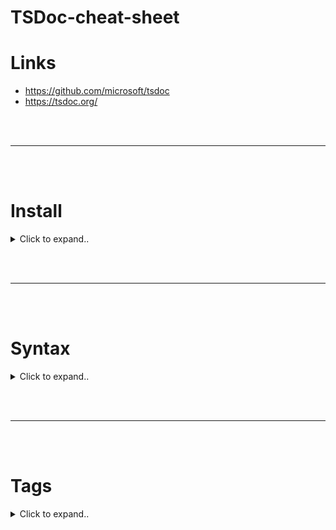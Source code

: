 # TSDoc-cheat-sheet

# Links
- https://github.com/microsoft/tsdoc
- https://tsdoc.org/







<br><br>

---

<br><br>



# Install

<details><summary>Click to expand..</summary>

```shell
npm install --save-dev eslint-plugin-tsdoc
```

<br><br>

eslint.config.mjs
```shell
// ==== Imports ====
import eslint from '@eslint/js'
import importPlugin from 'eslint-plugin-import'
import a11yPlugin from 'eslint-plugin-jsx-a11y'
import reactPlugin from 'eslint-plugin-react'
import reactHooksPlugin from 'eslint-plugin-react-hooks'
import tsdocPlugin from 'eslint-plugin-tsdoc'
import tseslint from 'typescript-eslint'

export default tseslint.config(
    {
        // Global ignores for other directories, but not for eslint.config.mjs itself regarding naming conventions
        ignores: ['eslint.config.mjs', 'coverage/**']
    },
    // ===== ESLINT BASE RULES =====
    eslint.configs.recommended,
    
    // ===== TYPESCRIPT-ESLINT CONFIGURATIONS =====
    // Include ALL strict TypeScript rules (includes recommended)
    tseslint.configs.strictTypeChecked,
    tseslint.configs.stylisticTypeChecked,
    
    // ===== ESLINT CORE RULES CUSTOMIZATION =====
    {
        rules: {
            'arrow-parens': ['error', 'as-needed'],
            'no-var': 'error',
            'no-eval': 'error',
            'indent': ['error', 4],
            'quotes': ['error', 'single'],
            'no-console': ['error', { allow: ['warn', 'error', 'info', 'trace' ] }], // Stricter than original
            'space-before-function-paren': ['error', 'never'],
            'padded-blocks': ['error', 'never'],
            'prefer-arrow-callback': ['error', { // Stricter than original
                allowNamedFunctions: true
            }],
            'func-names': ['error', 'never'],
            'no-use-before-define': 'off', // Let typescript-eslint handle this
            'max-len': ['error', 120],
            'object-curly-spacing': ['error', 'always'], // Stricter than original
            'comma-dangle': ['error', 'never'],
            'semi': ['error', 'never'],
            'new-cap': ['error', { // Stricter than original
                newIsCap: true,
                capIsNew: false
            }],
            'one-var': ['error', 'never'], // Stricter than original
            'guard-for-in': 'error', // Stricter than original
            'no-duplicate-imports': 'error',
            'no-return-await': 'error',
            'no-template-curly-in-string': 'error',
            'require-atomic-updates': 'error',
            'accessor-pairs': 'error',
            'array-callback-return': 'error',
            'block-scoped-var': 'error',
            'camelcase': ['error', { properties: 'never' }],
            'complexity': ['error', 20],
            'consistent-return': 'error',
            'curly': ['error', 'all'],
            'default-case': 'error',
            'eqeqeq': ['error', 'always'],
            'dot-notation': 'off' // Disabled to allow bracket notation for private method testing
        }
    },
    
    // ===== IMPORT PLUGIN =====
    {
        plugins: {
            import: importPlugin
        },
        settings: {
            'import/parsers': {
                '@typescript-eslint/parser': ['.ts', '.tsx']
            },
            'import/resolver': {
                typescript: {
                    alwaysTryTypes: true,
                    project: './tsconfig.json',
                    extensions: ['.ts', '.tsx', '.js', '.jsx'],
                    paths: {
                        '@main/*': ['./src/main/*'],
                        '@/*': ['./src/*']
                    }
                },
                node: {
                    extensions: ['.ts', '.tsx', '.js', '.jsx'],
                    paths: ['src']
                }
            }
        },
        rules: {
            'import/first': 'error',
            'import/no-duplicates': 'error',
            'import/order': ['error', {
                'groups': [
                    'builtin',
                    'external',
                    'internal',
                    'parent',
                    'sibling',
                    'index'
                ],
                'alphabetize': {
                    'order': 'asc',
                    'caseInsensitive': true
                }
            }],
            'import/no-unresolved': 'error',
            'import/no-cycle': 'error',
            'import/no-unused-modules': 'error'
        }
    },
    
    // ===== REACT RULES =====
    {
        plugins: {
            react: reactPlugin,
            'react-hooks': reactHooksPlugin,
            'jsx-a11y': a11yPlugin
        },
        languageOptions: {
            parserOptions: {
                ecmaFeatures: {
                    jsx: true
                }
            }
        },
        settings: {
            react: {
                version: 'detect'
            }
        },
        rules: {
            // React rules
            'react/react-in-jsx-scope': 'off',
            'react/prop-types': 'off',
            'react-hooks/rules-of-hooks': 'error',
            'react-hooks/exhaustive-deps': 'error', // Stricter than original
            'react/no-access-state-in-setstate': 'error',
            'react/no-array-index-key': 'error',
            'react/no-danger': 'error',
            'react/no-did-mount-set-state': 'error',
            'react/no-did-update-set-state': 'error',
            'react/no-direct-mutation-state': 'error',
            'react/no-redundant-should-component-update': 'error',
            'react/no-typos': 'error',
            'react/no-this-in-sfc': 'error',
            'react/no-unescaped-entities': 'error',
            'react/no-unknown-property': 'error',
            'react/no-unused-state': 'error',
            'react/no-will-update-set-state': 'error',
            'react/prefer-es6-class': ['error', 'always'],
            'react/prefer-stateless-function': 'error',
            'react/self-closing-comp': 'error',
            'react/sort-comp': 'error',
            'react/jsx-no-bind': ['error', {
                'allowArrowFunctions': true
            }],
            'react/jsx-no-useless-fragment': 'error',
            'react/jsx-pascal-case': 'error',
            
            // A11y rules
            'jsx-a11y/alt-text': 'error',
            'jsx-a11y/anchor-has-content': 'error',
            'jsx-a11y/anchor-is-valid': 'error',
            'jsx-a11y/aria-props': 'error',
            'jsx-a11y/aria-role': 'error',
            'jsx-a11y/heading-has-content': 'error',
            'jsx-a11y/no-autofocus': 'error',
            'jsx-a11y/no-redundant-roles': 'error'
        }
    },
    
    // ===== TYPESCRIPT PARSER CONFIG =====
    {
        languageOptions: {
            parser: tseslint.parser,
            parserOptions: {
                /*
                - https://typescript-eslint.io/blog/announcing-typescript-eslint-v8/#project-service
                The project service will automatically find the closest tsconfig.json for each file (like project: true)
                */
                projectService: true,

                /* 
                - https://typescript-eslint.io/packages/parser/#tsconfigrootdir
                The root directory for the tsconfig.json file (https://typescript-eslint.io/packages/parser/#tsconfigrootdir) */
                tsconfigRootDir: import.meta.dirname
            }
        }
    },
    
    // ===== ADDITIONAL TYPESCRIPT RULES =====
    {
        rules: {
            // Additional typescript-eslint rules not included in strict
            '@typescript-eslint/explicit-function-return-type': 'error',
            '@typescript-eslint/explicit-member-accessibility': 'error',
            '@typescript-eslint/member-ordering': 'error',
            '@typescript-eslint/dot-notation': 'off', // Disabled to allow bracket notation for private method testing
            '@typescript-eslint/naming-convention': [
                'error',
                {
                    'selector': 'default',
                    'format': ['camelCase']
                },
                {
                    'selector': 'variable',
                    'format': ['camelCase', 'UPPER_CASE']
                },
                {
                    'selector': 'parameter',
                    'format': ['camelCase'],
                    'leadingUnderscore': 'allow'
                },
                {
                    'selector': 'memberLike',
                    'modifiers': ['private'],
                    'format': ['camelCase'],
                    'leadingUnderscore': 'require'
                },
                {
                    'selector': 'typeLike',
                    'format': ['PascalCase']
                },
                {
                    'selector': 'interface',
                    'format': ['PascalCase'],
                    'prefix': ['I']
                },
                {
                    'selector': 'enum',
                    'format': ['PascalCase'],
                    'prefix': ['E']
                },
                // ANPASSUNG FÜR OBJEKT-PROPERTIES (wie _errors oder Zods required_error)
                {
                    'selector': ['objectLiteralProperty', 'typeProperty'], // Gilt für Properties in Objektliteralen und Typdefinitionen
                    'format': ['camelCase', 'snake_case', 'PascalCase'], // Erlaube verschiedene Formate
                    'leadingUnderscore': 'allow' // WICHTIG: Erlaube hier führende Unterstriche
                // Optional: Wenn du es *nur* für spezifische Namen wie '_errors' erlauben willst:
                // 'filter': { 'regex': '^_errors$', 'match': true }
                // Aber 'allow' ist oft einfacher, wenn mehrere solcher Fälle von externen Bibliotheken kommen.
                }
            ],
            '@typescript-eslint/no-explicit-any': 'error',
            '@typescript-eslint/no-non-null-assertion': 'error',
            '@typescript-eslint/no-unnecessary-condition': 'error',
            '@typescript-eslint/prefer-optional-chain': 'error',
            '@typescript-eslint/prefer-nullish-coalescing': 'error',
            '@typescript-eslint/prefer-readonly': 'error',
            '@typescript-eslint/prefer-readonly-parameter-types': 'error',
            '@typescript-eslint/require-array-sort-compare': 'error',
            '@typescript-eslint/strict-boolean-expressions': 'error',
            '@typescript-eslint/switch-exhaustiveness-check': 'error',
            '@typescript-eslint/restrict-template-expressions': 'error',
            '@typescript-eslint/unbound-method': 'error',
            '@typescript-eslint/no-floating-promises': 'error',
            '@typescript-eslint/promise-function-async': 'error',
            '@typescript-eslint/prefer-enum-initializers': 'error',
            '@typescript-eslint/prefer-literal-enum-member': 'error'
        }
    },
    
    // ===== TSDOC PLUGIN =====
    {
        plugins: {
            tsdoc: tsdocPlugin
        },
        rules: {
            'tsdoc/syntax': 'error'
        }
    }
)
```

</details>











<br><br>

---

<br><br>



# Syntax

<details><summary>Click to expand..</summary>

<br><br>

# declaration references 
- The "new" syntax for declaration references is described in this grammar:
- https://github.com/microsoft/tsdoc/blob/main/tsdoc/src/beta/DeclarationReference.grammarkdown

<details><summary>Click to expand..</summary>

```plaintext
//
// Lexical Grammar
//

SourceCharacter::
  > Any unicode code point

WhiteSpace::
  <TAB>
  <VT>
  <FF>
  <SP>
  <NBSP>
  <ZWNBSP>
  <USP>

LineTerminator::
  <LF>
  <CR>
  <LS>
  <PS>

// MeaningKeyword represents each of the possible meanings of a TypeScript symbol, 
// in addition to some custom types.
MeaningKeyword: one of
  `class`                                       // SymbolFlags.Class
  `interface`                                   // SymbolFlags.Interface
  `type`                                        // SymbolFlags.TypeAlias
  `enum`                                        // SymbolFlags.Enum
  `namespace`                                   // SymbolFlags.Module
  `function`                                    // SymbolFlags.Function
  `var`                                         // SymbolFlags.Variable
  `constructor`                                 // SymbolFlags.Constructor
  `member`                                      // SymbolFlags.ClassMember | SymbolFlags.EnumMember
  `event`                                       //
  `call`                                        // SymbolFlags.Signature (for __call)
  `new`                                         // SymbolFlags.Signature (for __new)
  `index`                                       // SymbolFlags.Signature (for __index)
  `complex`                                     // Any complex type

Punctuator:: one of
  `{` `}` `(` `)` `[` `]` `!` `.` `#` `~` `:` `,`

FutureReservedPunctuator:: one of
  `{` `}` `@`

NavigationPunctuator: one of
  `.`                                           // Navigate via 'exports' of symbol
  `#`                                           // Navigate via 'members' of symbol
  `~`                                           // Navigate via 'locals' of symbol

DecimalDigits::
  DecimalDigit
  DecimalDigits DecimalDigit

DecimalDigit:: one of
  `0` `1` `2` `3` `4` `5` `6` `7` `8` `9`

HexDigits::
  HexDigit HexDigits?

HexDigit:: one of
  `0` `1` `2` `3` `4` `5` `6` `7` `8` `9` `a` `b` `c` `d` `e` `f` `A` `B` `C` `D` `E` `F`

String::
  `"` StringCharacters? `"`

StringCharacters::
  StringCharacter StringCharacters?

StringCharacter::
  SourceCharacter but not one of `"` or `\` or LineTerminator
  `\` EscapeSequence

EscapeSequence::
  CharacterEscapeSequence
  `0` [lookahead != DecimalDigit]
  HexEscapeSequence
  UnicodeEscapeSequence

CharacterEscapeSequence::
  SingleEscapeCharacter
  NonEscapeCharacter

SingleEscapeCharacter:: one of
  `'` `"` `\` `b` `f` `n` `r` `t` `v`

NonEscapeCharacter::
  SourceCharacter but not one of EscapeCharacter or LineTerminator

EscapeCharacter::
  SingleEscapeCharacter
  DecimalDigit
  `x`
  `u`

HexEscapeSequence::
  `x` HexDigit HexDigit

UnicodeEscapeSequence::
  `u` Hex4Digits
  `u` `{` CodePoint `}`

Hex4Digits::
  HexDigit HexDigit HexDigit HexDigit

CodePoint::
  > |HexDigits| but only if MV of |HexDigits| ≤ 0x10FFFF

// Represents the path for a module
ModuleSource::
  String
  ModuleSourceCharacters

ModuleSourceCharacters::
  ModuleSourceCharacter ModuleSourceCharacters?

ModuleSourceCharacter::
  SourceCharacter but not one of `"` or `!` or LineTerminator

Component::
  String
  ComponentCharacters
  `[` DeclarationReference `]`

ComponentCharacters::
  ComponentCharacter ComponentCharacters?

ComponentCharacter::
  SourceCharacter but not one of `"` or Punctuator or FutureReservedPunctuator or WhiteSpace or LineTerminator

//
// Syntactic Grammar
//

// NOTE: The following grammar is incorrect as |SymbolReference| and |ModuleSource| have an
//       ambiguous parse. The correct solution is to use a cover grammar to parse
//       |SymbolReference| until we hit a `!` and then reinterpret the grammar.
DeclarationReference:
  [empty]
  SymbolReference                               // Shorthand reference to symbol
  ModuleSource `!`                              // Reference to a module
  ModuleSource `!` SymbolReference              // Reference to an export of a module
  ModuleSource `!` `~` SymbolReference          // Reference to a local of a module
  `!` SymbolReference                           // Reference to global symbol

SymbolReference:
  ComponentPath Meaning?
  Meaning

ComponentPath:
  Component
  ComponentPath `.` Component                      // Navigate via 'exports' of |ComponentPath|
  ComponentPath `#` Component                      // Navigate via 'members' of |ComponentPath|
  ComponentPath `~` Component                      // Navigate via 'locals' of |ComponentPath|

Meaning:
  `:` MeaningKeyword                            // Indicates the meaning of a symbol (i.e. ':class')
  `:` MeaningKeyword `(` DecimalDigits `)`      // Indicates an overloaded meaning (i.e. ':function(1)')
  `:` `(` DecimalDigits `)`                     // Shorthand for an overloaded meaning (i.e. `:(1)`)
  `:` DecimalDigits                             // Shorthand for an overloaded meaning (i.e. ':1')
```


</details>



</details>























<br><br>

---

<br><br>



# Tags

<details><summary>Click to expand..</summary>

### **Teil 1: Das Fundament – TSDoc Kernkonzepte**

Dieser Abschnitt definiert die grundlegenden Bausteine und Regeln des TSDoc-Systems.

#### **1.1 Die drei Tag-Kategorien**

Jeder Tag in TSDoc gehört zu genau einer dieser drei Kategorien, die seine syntaktische Rolle bestimmen.

| Kategorie | Erkennungsmerkmal | Zweck & Verhalten |
| :--- | :--- | :--- |
| **Block Tag** | `@tagname` am Zeilenanfang. | Definiert einen eigenständigen, thematischen Inhaltsblock. Der gesamte Text bis zum nächsten Tag gehört zu diesem Block. |
| **Modifier Tag**| `@tagname` am Zeilenanfang, meist ohne nachfolgenden Inhalt. | Weist einem API-Element eine spezifische Eigenschaft oder ein Metadatum zu (z.B. Sichtbarkeit, Status). |
| **Inline Tag** | `{` `@tagname ...` `}` direkt im Textfluss. | Wird innerhalb von Textblöcken verwendet, um dynamische Inhalte wie Hyperlinks oder geerbte Dokumentation einzufügen. |

#### **1.2 Die drei Standardisierungs-Gruppen**

Diese Gruppen klassifizieren die Verbindlichkeit und den Support-Level eines Tags über verschiedene TSDoc-kompatible Tools hinweg.

| Gruppe | Verbindlichkeit | Bedeutung für die Praxis |
| :--- | :--- | :--- |
| **Core** | **Essenziell & verpflichtend.** | Jedes TSDoc-Tool muss diese Tags und ihre Semantik vollständig unterstützen. Absolut verlässlich. |
| **Extended** | **Optional, aber standardisiert.** | Tools können diese Tags unterstützen. Wenn sie es tun, müssen sie sich an die offizielle Syntax und Semantik halten. |
| **Discretionary**| **Optional & implementierungsspezifisch.** | Syntax ist meist vorgegeben, die genaue Bedeutung kann sich aber je nach Tool unterscheiden. Für spezielle Anwendungsfälle. |

#### **1.3 Die Deklarations-Referenz-Syntax**

Dies ist die Grammatik zur eindeutigen Adressierung von Code-Elementen, die hauptsächlich in `@link` und `@inheritDoc` Tags verwendet wird.

*   **Grundlagen:** Eine Referenz kann auf globale Symbole, Module oder deren Exporte und Member verweisen.
*   **Navigations-Operatoren:**
    *   `!` : Trennt eine Modulquelle vom Symbol (`ModuleSource!SymbolReference`). Dient als Einstiegspunkt in ein Paket.
    *   `.` : Navigiert zu `exports` eines Symbols.
    *   `#` : Navigiert zu `members` (Instanz-Member) eines Symbols.
    *   `~` : Navigiert zu `locals` (interne, nicht-exportierte Member) eines Symbols.
*   **Syntax-Muster:**
    *   **Globales Symbol:** `!MyGlobal`
    *   **Modul-Referenz:** `my-package-name!`
    *   **Export eines Moduls:** `my-package-name!MyClass`
    *   **Member einer Klasse:** `MyClass#myMethod`
    *   **Bedeutung/Disambiguierung:** Ein Doppelpunkt `:` gefolgt von einem Schlüsselwort (`:class`, `:function(1)`) löst Mehrdeutigkeiten auf.

---

### **Teil 2: Das TSDoc Tag-Verzeichnis**

Eine vollständige, alphabetisch geordnete Referenz aller Standard-Tags. Jeder Eintrag folgt einem identischen, maschinenlesbaren Schema.

---

### `@alpha`

| Eigenschaft | Wert |
| :--- | :--- |
| **Syntax** | Modifier Tag |
| **Standard** | Discretionary |

**Zweck & Anwendung:**
Markiert ein API-Element als im "Alpha"-Stadium. Es ist für die Nutzung durch Dritte vorgesehen, aber noch nicht final freigegeben und kann sich jederzeit ohne Vorwarnung ändern. Tooling kann dieses Element aus einem Public Release entfernen.

**Beispiel:**
```typescript
/**
 * Represents a book in the catalog.
 * @public
 */
export class Book {
  /**
   * The title of the book.
   * @alpha
   */
  public get title(): string;

  /**
   * The author of the book.
   */
  public get author(): string;
}
```

---

### `@beta`

| Eigenschaft | Wert |
| :--- | :--- |
| **Syntax** | Modifier Tag |
| **Standard** | Discretionary |
| **Synonyme** | `@experimental` |

**Zweck & Anwendung:**
Markiert ein API-Element als im "Beta"-Stadium. Es wurde experimentell für Dritte freigegeben, um Feedback zu sammeln. Es sollte nicht in Produktionsumgebungen verwendet werden, da sich der Vertrag ändern kann.

**Beispiel:**
```typescript
/**
 * Represents a book in the catalog.
 * @public
 */
export class Book {
  /**
   * The title of the book.
   * @beta
   */
  public get title(): string;

  /**
   * The author of the book.
   */
  public get author(): string;
}
```

---

### `@decorator`

| Eigenschaft | Wert |
| :--- | :--- |
| **Syntax** | Block Tag |
| **Standard** | Extended |

**Zweck & Anwendung:**
Dient als Workaround, um ECMAScript-Decorators zu dokumentieren, da diese vom TypeScript-Compiler nicht in die `.d.ts`-Ausgabedateien übernommen werden. Der Decorator-Ausdruck wird als Text zitiert.

**Beispiel:**
```typescript
class Book {
  /**
   * The title of the book.
   * @decorator `@jsonSerialized`
   * @decorator `@jsonFormat(JsonFormats.Url)`
   */
  @jsonSerialized
  @jsonFormat(JsonFormats.Url)
  public website: string;
}
```

---

### `@deprecated`

| Eigenschaft | Wert |
| :--- | :--- |
| **Syntax** | Block Tag |
| **Standard** | Core |

**Zweck & Anwendung:**
Kommuniziert, dass ein API-Element nicht mehr unterstützt wird und in einer zukünftigen Version entfernt werden kann. Dem Tag sollte ein Satz folgen, der die empfohlene Alternative beschreibt. Gilt rekursiv für alle untergeordneten Member.

**Beispiel:**
```typescript
/**
 * The base class for controls that can be rendered.
 *
 * @deprecated Use the new {@link Control} base class instead.
 */
export class VisualControl {
  // . . .
}
```

---

### `@defaultValue`

| Eigenschaft | Wert |
| :--- | :--- |
| **Syntax** | Block Tag |
| **Standard** | Extended |

**Zweck & Anwendung:**
Dokumentiert den Standardwert für ein Feld oder eine Eigenschaft, wenn kein expliziter Wert zugewiesen wird.

**Beispiel:**
```typescript
interface IWarningOptions {
  /**
   * Determines how the warning will be displayed.
   * @defaultValue `WarningStyle.DialogBox`
   */
  warningStyle?: WarningStyle;
}
```

---

### `@eventProperty`

| Eigenschaft | Wert |
| :--- | :--- |
| **Syntax** | Modifier Tag |
| **Standard** | Extended |

**Zweck & Anwendung:**
Zeigt bei einer Klassen- oder Interface-Eigenschaft an, dass diese ein Event-Objekt zurückgibt, an das Event-Handler angehängt werden können. Dokumentations-Tools können solche Eigenschaften unter einer eigenen "Events"-Überschrift anzeigen.

**Beispiel:**
```typescript
class MyClass {
  /**
   * This event is fired whenever the application navigates to a new page.
   * @eventProperty
   */
  public readonly navigatedEvent: FrameworkEvent<NavigatedEventArgs>;
}
```

---

### `@example`

| Eigenschaft | Wert |
| :--- | :--- |
| **Syntax** | Block Tag |
| **Standard** | Extended |

**Zweck & Anwendung:**
Leitet einen Abschnitt ein, der ein Anwendungsbeispiel für die API illustriert. Text auf derselben Zeile wie `@example` wird als Titel für das Beispiel interpretiert.

**Beispiel:**
```typescript
/**
 * Adds two numbers together.
 * @example
 * Here's a simple example:
 * ```
 * // Prints "2":
 * console.log(add(1,1));
 * ```
 * @example Here's an example with negative numbers:
 * ```
 * // Prints "0":
 * console.log(add(1,-1));
 * ```
 */
export function add(x: number, y: number): number {}
```

---

### `@experimental`

| Eigenschaft | Wert |
| :--- | :--- |
| **Syntax** | Modifier Tag |
| **Standard** | Discretionary |
| **Synonyme** | `@beta` |

**Zweck & Anwendung:**
Identische Semantik wie `@beta`. Wird von Tools verwendet, die keine separate `@alpha`-Phase unterstützen.

**Beispiel:**
```typescript
/**
 * Represents a book in the catalog.
 * @public
 */
export class Book {
  /**
   * The title of the book.
   * @experimental
   */
  public get title(): string;
}
```

---

### `@inheritDoc`

| Eigenschaft | Wert |
| :--- | :--- |
| **Syntax** | Inline Tag |
| **Standard** | Extended |

**Zweck & Anwendung:**
Kopiert die Dokumentation (Zusammenfassung, `@remarks`, `@params`, `@typeParam`, `@returns`) von einem anderen API-Element. Andere Tags wie `@example` werden nicht kopiert.

**Beispiel:**
```typescript
export class Button implements IWidget {
  /** {@inheritDoc IWidget.draw} */
  public draw(x: number, y: number): void {
    // . . .
  }
}
```

---

### `@internal`

| Eigenschaft | Wert |
| :--- | :--- |
| **Syntax** | Modifier Tag |
| **Standard** | Discretionary |

**Zweck & Anwendung:**
Markiert ein API-Element als nicht für die Nutzung durch Dritte vorgesehen. Tooling kann dieses Element aus einer öffentlichen Dokumentation oder Release-Artefakten entfernen.

**Beispiel:**
```typescript
/**
 * Represents a book in the catalog.
 * @public
 */
export class Book {
  /**
   * The title of the book.
   * @internal
   */
  public get _title(): string;
}
```

---

### `@label`

| Eigenschaft | Wert |
| :--- | :--- |
| **Syntax** | Inline Tag |
| **Standard** | Core |

**Zweck & Anwendung:**
Vergibt ein eindeutiges Label für eine Deklaration (z.B. einen Indexer oder eine Funktionsüberladung), um sie über die Deklarations-Referenz-Syntax eindeutig referenzierbar zu machen.

**Beispiel:**
```typescript
export interface Interface {
  /**
   * {@label STRING_INDEXER}
   */
  [key: string]: number;
}
```

---

### `@link`

| Eigenschaft | Wert |
| :--- | :--- |
| **Syntax** | Inline Tag |
| **Standard** | Core |

**Zweck & Anwendung:**
Erstellt Hyperlinks zu externen URLs oder anderen API-Elementen mittels Deklarations-Referenz-Syntax. Optional kann ein alternativer Link-Text angegeben werden.

**Beispiel:**
```typescript
/**
 * Links can point to a URL: {@link https://github.com/microsoft/tsdoc}
 *
 * Links can point to an API item: {@link Button}
 *
 * You can optionally include custom link text: {@link Button | the Button class}
 *
 * It can also reference a member of a class:
 * {@link controls.Button.render | the render() method}
 */
```

---

### `@override`

| Eigenschaft | Wert |
| :--- | :--- |
| **Syntax** | Modifier Tag |
| **Standard** | Extended |

**Zweck & Anwendung:**
Zeigt explizit an, dass eine Methode oder Eigenschaft eine Definition aus einer Basisklasse überschreibt. Gegenstück zu `@virtual`.

**Beispiel:**
```typescript
class Base {
  /** @virtual */
  public render(): void {}
}

class Child extends Base {
  /** @override */
  public render(): void;
}
```

---

### `@packageDocumentation`

| Eigenschaft | Wert |
| :--- | :--- |
| **Syntax** | Modifier Tag |
| **Standard** | Core |

**Zweck & Anwendung:**
Markiert, dass ein Kommentarblock ein gesamtes NPM-Paket beschreibt. Dieser Kommentar muss der erste `/** ... */`-Block in der Entrypoint-Datei des Pakets sein und darf nicht für ein einzelnes API-Element verwendet werden.

**Beispiel:**
```typescript
/**
 * A library for building widgets.
 *
 * @remarks
 * The `widget-lib` defines the {@link IWidget} interface...
 *
 * @packageDocumentation
 */
```

---

### `@param`

| Eigenschaft | Wert |
| :--- | :--- |
| **Syntax** | Block Tag |
| **Standard** | Core |

**Zweck & Anwendung:**
Dokumentiert einen Parameter einer Funktion. Die Syntax ist `@param parameterName - Beschreibung`.

**Beispiel:**
```typescript
/**
 * Returns the average of two numbers.
 * @param x - The first input number
 * @param y - The second input number
 * @returns The arithmetic mean of `x` and `y`
 */
function getAverage(x: number, y: number): number {
  return (x + y) / 2.0;
}
```

---

### `@privateRemarks`

| Eigenschaft | Wert |
| :--- | :--- |
| **Syntax** | Block Tag |
| **Standard** | Core |

**Zweck & Anwendung:**
Startet einen Inhaltsblock, der nicht für die öffentliche Zielgruppe bestimmt ist. Ein TSDoc-Tool muss diesen gesamten Abschnitt aus allen öffentlichen Ausgaben (Websites, `.d.ts`-Dateien) entfernen.

**Beispiel:**
```typescript
/**
 * Summary for the public.
 * @remarks
 * Remarks for the public.
 * @privateRemarks
 * This content is for internal developers only and will be stripped
 * from public documentation.
 */
```

---

### `@public`

| Eigenschaft | Wert |
| :--- | :--- |
| **Syntax** | Modifier Tag |
| **Standard** | Discretionary |

**Zweck & Anwendung:**
Markiert ein API-Element als offiziell freigegeben ("public"). Seine Signatur wird als stabil garantiert (z.B. gemäß Semantic Versioning).

**Beispiel:**
```typescript
/**
 * Represents a book in the catalog.
 * @public
 */
export class Book {
  /**
   * The author of the book.
   */
  public get author(): string;
}
```

---

### `@readonly`

| Eigenschaft | Wert |
| :--- | :--- |
| **Syntax** | Modifier Tag |
| **Standard** | Extended |

**Zweck & Anwendung:**
Markiert ein API-Element als schreibgeschützt, auch wenn die Typsystem-Implementierung (z.B. ein Setter, der immer einen Fehler wirft) etwas anderes nahelegt.

**Beispiel:**
```typescript
export class Book {
  /**
   * @readonly
   */
  public get title(): string {
    return this._title;
  }

  public set title(value: string) {
    throw new Error('This property is read-only!');
  }
}
```

---

### `@remarks`

| Eigenschaft | Wert |
| :--- | :--- |
| **Syntax** | Block Tag |
| **Standard** | Core |

**Zweck & Anwendung:**
Trennt die kurze Zusammenfassung (Summary) von der ausführlichen Beschreibung eines API-Elements. Der Inhalt nach `@remarks` bildet den Hauptteil der Detaildokumentation.

**Beispiel:**
```typescript
/**
 * The summary section should be brief.
 *
 * @remarks
 * The main documentation for an API item is separated into a brief
 * "summary" section optionally followed by an `@remarks` block containing
 * additional details.
 */
```

---

### `@returns`

| Eigenschaft | Wert |
| :--- | :--- |
| **Syntax** | Block Tag |
| **Standard** | Core |

**Zweck & Anwendung:**
Dokumentiert den Rückgabewert einer Funktion.

**Beispiel:**
```typescript
/**
 * Returns the average of two numbers.
 * @param x - The first input number.
 * @param y - The second input number.
 * @returns The arithmetic mean of `x` and `y`.
 */
function getAverage(x: number, y: number): number {
  return (x + y) / 2.0;
}
```

---

### `@sealed`

| Eigenschaft | Wert |
| :--- | :--- |
| **Syntax** | Modifier Tag |
| **Standard** | Extended |

**Zweck & Anwendung:**
Verhindert, dass von einer Klasse geerbt wird oder dass eine Methode/Eigenschaft in einer Unterklasse überschrieben wird. Gegenstück zu `@virtual`.

**Beispiel:**
```typescript
class Base {
  /** @virtual */
  public render(): void {}

  /** @sealed */
  public initialize(): void {}
}
```

---

### `@see`

| Eigenschaft | Wert |
| :--- | :--- |
| **Syntax** | Block Tag |
| **Standard** | Extended |

**Zweck & Anwendung:**
Erstellt eine "Siehe auch"-Liste mit Verweisen auf andere API-Elemente oder Ressourcen. Jeder `@see`-Block wird zu einem separaten Punkt in der Liste. Hyperlinks müssen explizit mit `{@link}` erstellt werden.

**Beispiel:**
```typescript
/**
 * Parses a string containing a Uniform Resource Locator (URL).
 * @see {@link ParsedUrl} for the returned data structure.
 * @see {@link https://tools.ietf.org/html/rfc1738|RFC 1738} for syntax.
 */
function parseURL(url: string): ParsedUrl;
```

---

### `@throws`

| Eigenschaft | Wert |
| :--- | :--- |
| **Syntax** | Block Tag |
| **Standard** | Extended |

**Zweck & Anwendung:**
Dokumentiert einen Exception-Typ, der von einer Funktion geworfen werden kann. Für jeden Exception-Typ sollte ein eigener `@throws`-Block verwendet werden.

**Beispiel:**
```typescript
/**
 * @throws {@link IsbnSyntaxError}
 * This exception is thrown if the input is not a valid ISBN number.
 *
 * @throws {@link book-lib#BookNotFoundError}
 * Thrown if the ISBN number is valid, but no such book exists.
 */
function fetchBookByIsbn(isbnCode: string): Book;
```

---

### `@typeParam`

| Eigenschaft | Wert |
| :--- | :--- |
| **Syntax** | Block Tag |
| **Standard** | Core |
| **Synonyme** | `<T>` (in JSDoc/JavaDoc) |

**Zweck & Anwendung:**
Dokumentiert einen generischen Typparameter (z.B. `<T>`). Die Syntax ist `@typeParam T - Beschreibung`.

**Beispiel:**
```typescript
/**
 * Wrapper for an HTTP Response.
 * @typeParam B - Response body
 * @typeParam H - Headers
 */
interface HttpResponse<B, H> {
  body: B;
  headers: H;
}
```

---

### `@virtual`

| Eigenschaft | Wert |
| :--- | :--- |
| **Syntax** | Modifier Tag |
| **Standard** | Extended |

**Zweck & Anwendung:**
Zeigt explizit an, dass eine Methode oder Eigenschaft von Unterklassen überschrieben werden darf. Gegenstück zu `@sealed` und `@override`.

**Beispiel:**
```typescript
class Base {
  /** @virtual */
  public render(): void {}
}

class Child extends Base {
  /** @override */
  public render(): void;
}
```

</details>




